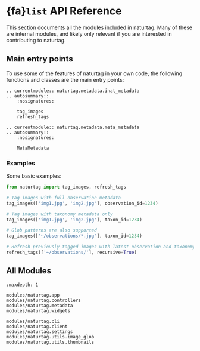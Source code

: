 # {fa}`list` API Reference
This section documents all the modules included in naturtag. Many of these are internal modules,
and likely only relevant if you are interested in contributing to naturtag.

## Main entry points
To use some of the features of naturtag in your own code, the following functions and classes are
the main entry points:

```{eval-rst}
.. currentmodule:: naturtag.metadata.inat_metadata
.. autosummary::
    :nosignatures:

    tag_images
    refresh_tags
```
```{eval-rst}
.. currentmodule:: naturtag.metadata.meta_metadata
.. autosummary::
    :nosignatures:

    MetaMetadata
```

### Examples
Some basic examples:

```python
from naturtag import tag_images, refresh_tags

# Tag images with full observation metadata
tag_images(['img1.jpg', 'img2.jpg'], observation_id=1234)

# Tag images with taxonomy metadata only
tag_images(['img1.jpg', 'img2.jpg'], taxon_id=1234)

# Glob patterns are also supported
tag_images(['~/observations/*.jpg'], taxon_id=1234)

# Refresh previously tagged images with latest observation and taxonomy metadata
refresh_tags(['~/observations/'], recursive=True)
```

## All Modules
```{toctree}
:maxdepth: 1

modules/naturtag.app
modules/naturtag.controllers
modules/naturtag.metadata
modules/naturtag.widgets

modules/naturtag.cli
modules/naturtag.client
modules/naturtag.settings
modules/naturtag.utils.image_glob
modules/naturtag.utils.thumbnails
```
